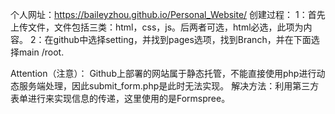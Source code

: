 个人网址：https://baileyzhou.github.io/Personal_Website/
创建过程：
  1：首先上传文件，文件包括三类：html，css，js。后两者可选，html必选，此项为内容。
  2：在github中选择setting，并找到pages选项，找到Branch，并在下面选择main /root.

Attention（注意）：
Github上部署的网站属于静态托管，不能直接使用php进行动态服务端处理，因此submit_form.php是此时无法实现。
解决方法：利用第三方表单进行来实现信息的传递，这里使用的是Formspree。
